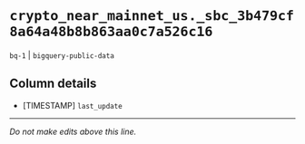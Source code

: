 # `crypto_near_mainnet_us._sbc_3b479cf8a64a48b8b863aa0c7a526c16`
`bq-1` | `bigquery-public-data`

## Column details
* [TIMESTAMP] `last_update`

-------------------------------------------------------------------------------
*Do not make edits above this line.*
